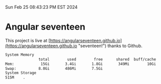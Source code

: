 Sun Feb 25 08:43:23 PM EST 2024

# Angular seventeen


This project is live at [https://angularseventeen.github.io](https://angularseventeen.github.io "seventeen!") thanks to Github.

```bash
System Memory
               total        used        free      shared  buff/cache   available
Mem:            15Gi       3.4Gi       1.8Gi       349Mi        10Gi        11Gi
Swap:          8.0Gi       486Mi       7.5Gi
System Storage
515M	.
